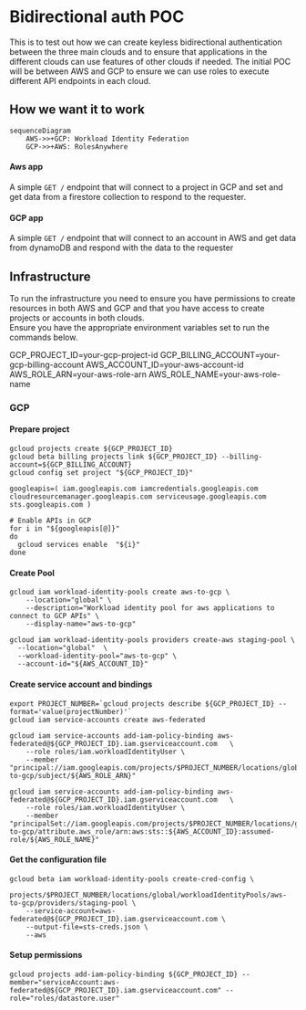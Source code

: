 # Bidirectional auth POC

This is to test out how we can create keyless bidirectional authentication between the three main clouds and to ensure
that applications in the different clouds can use features of other clouds if needed. The initial POC will be between 
AWS and GCP to ensure we can use roles to execute different API endpoints in each cloud.


## How we want it to work

```mermaid
sequenceDiagram
    AWS->>+GCP: Workload Identity Federation
    GCP->>+AWS: RolesAnywhere
```

#### Aws app

A simple `GET /` endpoint that will connect to a project in GCP and set and get data from a firestore collection to 
respond to the requester. 

#### GCP app

A simple `GET /` endpoint that will connect to an account in AWS and get data from dynamoDB and respond with the data 
to the requester

## Infrastructure

To run the infrastructure you need to ensure you have permissions to create resources in both AWS and GCP and that you
have access to create projects or accounts in both clouds.  
Ensure you have the appropriate environment variables set to run the commands below.

GCP_PROJECT_ID=your-gcp-project-id
GCP_BILLING_ACCOUNT=your-gcp-billing-account
AWS_ACCOUNT_ID=your-aws-account-id
AWS_ROLE_ARN=your-aws-role-arn
AWS_ROLE_NAME=your-aws-role-name

### GCP
#### Prepare project
```shell
gcloud projects create ${GCP_PROJECT_ID}
gcloud beta billing projects link ${GCP_PROJECT_ID} --billing-account=${GCP_BILLING_ACCOUNT}
gcloud config set project "${GCP_PROJECT_ID}"

googleapis=( iam.googleapis.com iamcredentials.googleapis.com cloudresourcemanager.googleapis.com serviceusage.googleapis.com sts.googleapis.com )

# Enable APIs in GCP
for i in "${googleapis[@]}"
do
  gcloud services enable  "${i}"
done
```

#### Create Pool
```shell
gcloud iam workload-identity-pools create aws-to-gcp \
    --location="global" \
    --description="Workload identity pool for aws applications to connect to GCP APIs" \
    --display-name="aws-to-gcp"
    
gcloud iam workload-identity-pools providers create-aws staging-pool \
  --location="global"  \
  --workload-identity-pool="aws-to-gcp" \
  --account-id="${AWS_ACCOUNT_ID}"
```

#### Create service account and bindings
```shell
export PROJECT_NUMBER=`gcloud projects describe ${GCP_PROJECT_ID} --format='value(projectNumber)'`
gcloud iam service-accounts create aws-federated

gcloud iam service-accounts add-iam-policy-binding aws-federated@${GCP_PROJECT_ID}.iam.gserviceaccount.com   \
    --role roles/iam.workloadIdentityUser \
    --member "principal://iam.googleapis.com/projects/$PROJECT_NUMBER/locations/global/workloadIdentityPools/aws-to-gcp/subject/${AWS_ROLE_ARN}"
    
gcloud iam service-accounts add-iam-policy-binding aws-federated@${GCP_PROJECT_ID}.iam.gserviceaccount.com   \
    --role roles/iam.workloadIdentityUser \
    --member "principalSet://iam.googleapis.com/projects/$PROJECT_NUMBER/locations/global/workloadIdentityPools/aws-to-gcp/attribute.aws_role/arn:aws:sts::${AWS_ACCOUNT_ID}:assumed-role/${AWS_ROLE_NAME}" 
```

#### Get the configuration file
```shell
gcloud beta iam workload-identity-pools create-cred-config \
    projects/$PROJECT_NUMBER/locations/global/workloadIdentityPools/aws-to-gcp/providers/staging-pool \
    --service-account=aws-federated@${GCP_PROJECT_ID}.iam.gserviceaccount.com \
    --output-file=sts-creds.json \
    --aws
```

#### Setup permissions
```shell
gcloud projects add-iam-policy-binding ${GCP_PROJECT_ID} --member="serviceAccount:aws-federated@${GCP_PROJECT_ID}.iam.gserviceaccount.com" --role="roles/datastore.user"
```